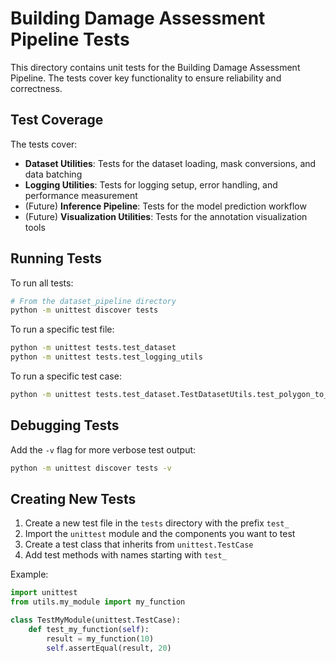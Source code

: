 # Building Damage Assessment Pipeline Tests

This directory contains unit tests for the Building Damage Assessment Pipeline. The tests cover key functionality to ensure reliability and correctness.

## Test Coverage

The tests cover:

- **Dataset Utilities**: Tests for the dataset loading, mask conversions, and data batching
- **Logging Utilities**: Tests for logging setup, error handling, and performance measurement
- (Future) **Inference Pipeline**: Tests for the model prediction workflow
- (Future) **Visualization Utilities**: Tests for the annotation visualization tools

## Running Tests

To run all tests:

```bash
# From the dataset_pipeline directory
python -m unittest discover tests
```

To run a specific test file:

```bash
python -m unittest tests.test_dataset
python -m unittest tests.test_logging_utils
```

To run a specific test case:

```bash
python -m unittest tests.test_dataset.TestDatasetUtils.test_polygon_to_mask
```

## Debugging Tests

Add the `-v` flag for more verbose test output:

```bash
python -m unittest discover tests -v
```

## Creating New Tests

1. Create a new test file in the `tests` directory with the prefix `test_`
2. Import the `unittest` module and the components you want to test
3. Create a test class that inherits from `unittest.TestCase`
4. Add test methods with names starting with `test_`

Example:

```python
import unittest
from utils.my_module import my_function

class TestMyModule(unittest.TestCase):
    def test_my_function(self):
        result = my_function(10)
        self.assertEqual(result, 20)
``` 